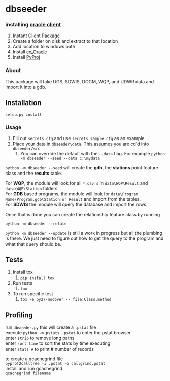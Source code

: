 # dbseeder

### installing [oracle client](http://www.oracle.com/technetwork/database/features/instant-client/index-097480.html)

1. [Instant Client Package](http://download.oracle.com/otn/nt/instantclient/121010/instantclient-basic-windows.x64-12.1.0.1.0.zip)
1. Create a folder on disk and extract to that location
1. Add location to windows path
1. Install [cx_Oracle](https://pypi.python.org/pypi/cx_Oracle/5.1.3)
1. Install [PyProj](https://code.google.com/p/pyproj/downloads/list)

### About

This package will take UGS, SDWIS, DOGM, WQP, and UDWR data and import it into a gdb.  

## Installation

`setup.py install`

### Usage

1. Fill out `secrets.cfg` and use `secrets.sample.cfg` as an example
1. Place your data in `dbseeder\data`. This assumes you are cd'd into `dbseeder/src`  
    1. You can override the default with the `--data` flag. For example `python -m dbseeder --seed --data c:\mydata` 
    
`python -m dbseeder --seed` will create the **gdb**, the **stations** point feature class and the **results** table.

For **WQP**, the module will look for all `*.csv's` in `data\WQP\Result` and `data\WQP\Station` folders.  
For **GDB** based programs, the module will look for `data\Program Name\Program.gdb\Station or Result` and import from the tables.  
For **SDWIS** the module will query the database and import the rows. 

Once that is done you can create the relationship feature class by running

`python -m dbseeder --relate`

`python -m dbseeder --update` is still a work in progress but all the plumbing is there. We just need to figure out how to get the query to the program and what that query should be.

## Tests
1. Install tox
    1. `pip install tox`
1. Run tests
    1. `tox`
1. To run specific test
    1. `tox -e py27-nocover -- file:Class.method`

## Profiling
run `dbseeder.py` this will create a `.pstat` file  
execute `python -m pstats .pstat` to enter the pstat browser  
enter `strip` to remove long paths  
enter `sort time`  to sort the stats by time executing  
enter `stats #` to print # number of records  

to create a qcachegrind file  
`pyprof2calltree -i .pstat -o callgrind.pstat`  
install and run qcachegrind  
`qcachegrind filename`  